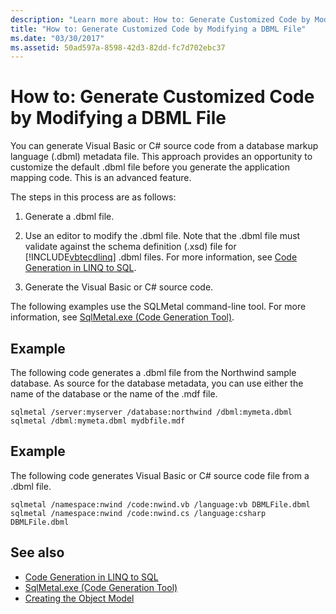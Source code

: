 ```yaml
---
description: "Learn more about: How to: Generate Customized Code by Modifying a DBML File"
title: "How to: Generate Customized Code by Modifying a DBML File"
ms.date: "03/30/2017"
ms.assetid: 50ad597a-8598-42d3-82dd-fc7d702ebc37
---
```

# How to: Generate Customized Code by Modifying a DBML File

You can generate Visual Basic or C# source code from a database markup language (.dbml) metadata file. This approach provides an opportunity to customize the default .dbml file before you generate the application mapping code. This is an advanced feature.  
  
 The steps in this process are as follows:  
  
1. Generate a .dbml file.  
  
2. Use an editor to modify the .dbml file. Note that the .dbml file must validate against the schema definition (.xsd) file for [!INCLUDE[vbtecdlinq](../../../../../../includes/vbtecdlinq-md.md)] .dbml files. For more information, see [Code Generation in LINQ to SQL](code-generation-in-linq-to-sql.md).  
  
3. Generate the Visual Basic or C# source code.  
  
 The following examples use the SQLMetal command-line tool. For more information, see [SqlMetal.exe (Code Generation Tool)](../../../../tools/sqlmetal-exe-code-generation-tool.md).  
  
## Example  

 The following code generates a .dbml file from the Northwind sample database. As source for the database metadata, you can use either the name of the database or the name of the .mdf file.  
  
```console  
sqlmetal /server:myserver /database:northwind /dbml:mymeta.dbml  
sqlmetal /dbml:mymeta.dbml mydbfile.mdf  
```  
  
## Example  

 The following code generates Visual Basic or C# source code file from a .dbml file.  
  
```console
sqlmetal /namespace:nwind /code:nwind.vb /language:vb DBMLFile.dbml  
sqlmetal /namespace:nwind /code:nwind.cs /language:csharp DBMLFile.dbml  
```  
  
## See also

- [Code Generation in LINQ to SQL](code-generation-in-linq-to-sql.md)
- [SqlMetal.exe (Code Generation Tool)](../../../../tools/sqlmetal-exe-code-generation-tool.md)
- [Creating the Object Model](creating-the-object-model.md)
